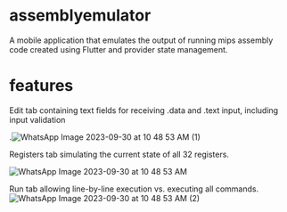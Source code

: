 # assemblyemulator

A mobile application that emulates the output of running mips assembly code created using Flutter and provider state management. 

# features 

Edit tab containing text fields for receiving .data and .text input, including input validation

.![WhatsApp Image 2023-09-30 at 10 48 53 AM (1)](https://github.com/ahmedatef286/assemblyemulator/assets/89429256/8aae0cae-53d2-46b9-9f2e-0ef43e8a0546) 

Registers tab simulating the current state of all 32 registers.

![WhatsApp Image 2023-09-30 at 10 48 53 AM](https://github.com/ahmedatef286/assemblyemulator/assets/89429256/d4ed6f7f-5880-49bd-a100-316990d90f17)

Run tab allowing line-by-line execution vs. executing all commands.![WhatsApp Image 2023-09-30 at 10 48 53 AM (2)](https://github.com/ahmedatef286/assemblyemulator/assets/89429256/bf3eaf2b-8ce6-475b-a920-8521b685b23d)



